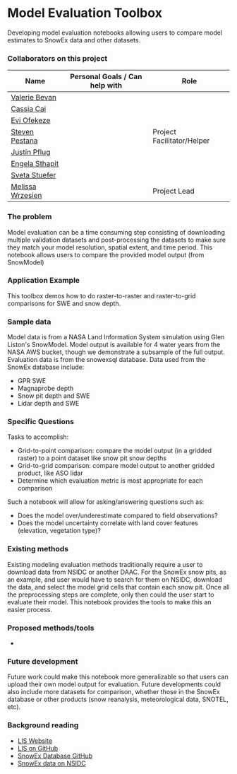 # Model Evaluation Toolbox

Developing model evaluation notebooks allowing users to compare model estimates to SnowEx data and other datasets.

### Collaborators on this project

| Name  | Personal Goals / Can help with | Role
| ------------- | ------------- | ------------- |
| [Valerie Bevan](https://github.com/vjbevan) | | |
| [Cassia Cai](https://github.com/CassiaCai) | | |
| [Evi Ofekeze](https://github.com/eviofekeze) | | |
| [Steven Pestana](https://github.com/spestana) | | Project Facilitator/Helper |
| [Justin Pflug](https://github.com/jupflug) | | |
| [Engela Sthapit](https://github.com/esthapit) | | |
| [Sveta Stuefer](https://github.com/sveta-ak) | | |
| [Melissa Wrzesien](https://github.com/mlwrzesien) | | Project Lead |

### The problem

Model evaluation can be a time consuming step consisting of downloading multiple validation datasets and post-processing the datasets to make sure they match your model resolution, spatial extent, and time period. This notebook allows users to compare the provided model output (from SnowModel)

### Application Example

This toolbox demos how to do raster-to-raster and raster-to-grid comparisons for SWE and snow depth.

### Sample data

Model data is from a NASA Land Information System simulation using Glen Liston's SnowModel. Model output is available for 4 water years from the NASA AWS bucket, though we demonstrate a subsample of the full output. Evaluation data is from the snowexsql database. Data used from the SnowEx database include:
* GPR SWE
* Magnaprobe depth
* Snow pit depth and SWE
* Lidar depth and SWE

### Specific Questions

Tasks to accomplish:
* Grid-to-point comparison: compare the model output (in a gridded raster) to a point dataset like snow pit snow depths
* Grid-to-grid comparison: compare model output to another gridded product, like ASO lidar
* Determine which evaluation metric is most appropriate for each comparison

Such a notebook will allow for asking/answering questions such as:
* Does the model over/underestimate compared to field observations?
* Does the model uncertainty correlate with land cover features (elevation, vegetation type)?


### Existing methods

Existing modeling evaluation methods traditionally require a user to download data from NSIDC or another DAAC. For the SnowEx snow pits, as an example, and user would have to search for them on NSIDC, download the data, and select the model grid cells that contain each snow pit. Once all the preprocessing steps are complete, only then could the user start to evaluate their model. This notebook provides the tools to make this an easier process.

### Proposed methods/tools

* 

### Future development

Future work could make this notebook more generalizable so that users can upload their own model output for evaluation. Future developments could also include more datasets for comparison, whether those in the SnowEx database or other products (snow reanalysis, meteorological data, SNOTEL, etc).

### Background reading

* [LIS Website](https://lis.gsfc.nasa.gov/)
* [LIS on GitHub](https://github.com/NASA-LIS/LISF)
* [SnowEx Database GitHub](https://github.com/SnowEx/snowexsql/)
* [SnowEx data on NSIDC](https://nsidc.org/data/snowex)
